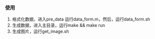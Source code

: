 ### 使用

1. 格式化数据，进入pre_data 运行data_form.m，然后，运行data_form.sh
2. 生成数据，进入主目录，运行make && make run
3. 生成图片，运行get_image.sh
